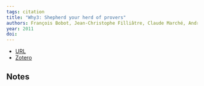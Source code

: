 ```yaml
---
tags: citation
title: "Why3: Shepherd your herd of provers"
authors: François Bobot, Jean-Christophe Filliâtre, Claude Marché, Andrei Paskevich
year: 2011
doi: 
---
```


- [URL](https://inria.hal.science/hal-00790310)
- [Zotero](zotero://select/items/@bobot:hal-00790310)

## Notes

